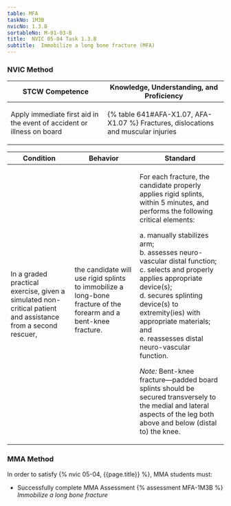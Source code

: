 ```yaml
---
table: MFA
taskNo: 1M3B
nvicNo: 1.3.B 
sortableNo: M-01-03-B
title:  NVIC 05-04 Task 1.3.B 
subtitle:  Immobilize a long bone fracture (MFA)
---
```






### NVIC Method

<a style="display:none;" onclick="togglevisibility('nvic_methods')" >Show NVIC method.</a>

<div id='nvic_methods' class='show'>

<table>
<thead>
<tr>
<th class='forty'> STCW Competence </th>
<th class='sixty'> Knowledge, Understanding, and Proficiency </th>
</tr>
</thead>

<tbody>
<tr><td markdown='1'>

Apply immediate first aid in the event of accident or illness on board

</td><td markdown='1'>

{% table 641#AFA-X1.07, AFA-X1.07 %} Fractures, dislocations and muscular injuries

</td></tr>


</tbody>
</table>


<table>
<thead>
<tr><th class='twenty'>  Condition </th><th class='twenty'> Behavior </th><th  class='sixty'>Standard </th></tr>
</thead>
<tbody >



<tr><td markdown='1'>

In a graded practical exercise, given a simulated non-critical patient and assistance from a second rescuer,

</td><td markdown='1'>

the candidate will use rigid splints to immobilize a long-bone fracture of the forearm and a bent-knee fracture.

<br>

<div class="tooltip" markdown='1'>



</div>


</td><td markdown='1'>

For each fracture, the candidate properly applies rigid splints, within 5 minutes, and performs the following critical elements:

a. manually stabilizes arm;  
b. assesses neuro-vascular distal function;  
c. selects and properly applies appropriate device(s);  
d. secures splinting device(s) to extremity(ies) with appropriate materials; and  
e. reassesses distal neuro-vascular function.

*Note:*  Bent-knee fracture—padded board splints should be secured transversely to the medial and lateral aspects of the leg both above and below (distal to) the knee.

</td></tr>
</tbody>
</table>
</div>


### MMA Method

In order to satisfy  {% nvic 05-04, {{page.title}}  %}, MMA students must:

* Successfully complete MMA Assessment {% assessment MFA-1M3B %} *Immobilize a long bone fracture*